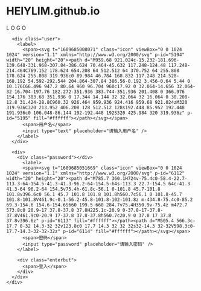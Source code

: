 # HEIYLIM.github.io

<!DOCTYPE html PUBLIC "-//W3C//DTD XHTML 1.0 Transitional//EN" "http://www.w3.org/TR/xhtml1/DTD/xhtml1-transitional.dtd">
<html xmlns="http://www.w3.org/1999/xhtml">
<head>
<meta http-equiv="Content-Type" content="text/html; charset=utf-8" />
<title>HEIYLIM2422755036@outlook.com</title>
 <style type="text/css">
  
    body{
	margin:0px;
	padding:0px;
	width:100%;
	height:100%;
	background-image: url(../IMG/body.jpg);
	}
	
html,body{
	width:100%;
	height:100%;
	}

	
.loginframe{
	width:680px;
	height:400px;
	background: rgba(0,0,0,0.5);
	position:fixed;
	top:0px; left:0px; right:0px; bottom:0px;
	margin:auto;
	border-radius: 20px;
	padding:20px 0px;
	box-sizing: border-box;
	box-shadow:0 0 5px 5px rgba(0,0,0,0.4);
	}
	
.loginframe div{
	width:350px;
	height:50px;
	margin:1px auto;
	color:white;
	}
	
.loginframe p{
	text-align:center;
	color:white;
	font-size:28px;
	}
	
.loginframe div span{
	display:inline-block;
	cursor:pointer;
	}
	
.loginframe div input{
	width:100%;
	height:30px;
	background:transparent;
	border:none;
	border-bottom:1px solid #FFF;
	outline:none;
	color:#FFF;
	}
	
/*提醒文字框改变颜色*/
input::-webkit-input-placeholder{
	color:#999999;
	}
	
.loginframe .enterbut{
	width:200px;
	height:50px;
	border-radius:50px;
	background-image: linear-gradient(45deg, #ff9a9e 0%, #fad0c4 99%, #fad0c4 100%);
	text-align:center;
	padding-top:10px;
	box-sizing:border-box;
	font-size:24px;
	cursor:pointer;
	margin:40px auto;
	}

.loginframe .enterbut:hover{
	box-shadow: 0 0 10px rgba(0,0,0,0.3) inset;
	}
	
svg{
	vertical-align:bottom;
	}
	

  
 </style>
</head>

<body>

<div class="baidu">
 
  <div>
    <div class="loginframe">
      <p>L O G O</p>
      
      <div class="user">
        <label>
          <span><svg t="1609685008071" class="icon" viewBox="0 0 1024 1024" version="1.1" xmlns="http://www.w3.org/2000/svg" p-id="5194" width="20" height="20"><path d="M959.68 921.024c-15.232-181.696-139.648-331.968-307.84-386.624 70.464-45.632 117.248-124.48 117.248-214.464C769.152 178.624 654.208 64 512.512 64 370.752 64 255.808 178.624 255.808 319.936c0 89.984 46.784 168.832 117.248 214.528-168.192 54.592-292.544 204.864-307.84 386.56-0.192 3.456-0.64 5.44 0 10.176C66.496 947.2 80.64 960 96.704 960c17.92 0 32.064-14.656 32.064-32 16.704-197.76 182.272-351.936 383.744-351.936 201.408 0 366.976 154.176 383.68 351.936 0 17.344 14.144 32 32.064 32 16.064 0 30.208-12.8 31.424-28.8C960.32 926.464 959.936 924.416 959.68 921.024zM320 319.936C320 213.952 406.208 128 512.512 128s192.448 85.952 192.448 191.936c0 106.048-86.144 192-192.448 192S320 425.984 320 319.936z" p-id="5195" fill="#ffffff"></path></svg></span>
          <span>用户名</span>
          <input type="text" placeholder="请输入用户名" />
        </label>
      </div>
      
      <div>
        <div class="password"></div>
          <label>
          <span><svg t="1609685051669" class="icon" viewBox="0 0 1024 1024" version="1.1" xmlns="http://www.w3.org/2000/svg" p-id="6112" width="20" height="20"><path d="M785.7 360.1H724v-75.4c0-58.4-22.7-113.3-64-154.5-41.3-41.3-96.2-64-154.5-64s-113.3 22.7-154.5 64c-41.3 41.3-64 96.2-64 154.5v75.4h-61.8c-56.1 0-101.8 45.7-101.8 101.8v396.6c0 56.1 45.7 101.8 101.8 101.8h560.7c56.1 0 101.8-45.7 101.8-101.8V461.9c-0.1-56.2-45.8-101.8-102-101.8z m-434.8-75.4c0-85.2 69.3-154.6 154.6-154.6S660 199.5 660 284.7v75.4H350.9v-75.4z m472.7 573.8c0 20.9-17 37.8-37.8 37.8H225.1c-20.9 0-37.8-17-37.8-37.8V461.9c0-20.9 17-37.8 37.8-37.8h560.7c20.9 0 37.8 17 37.8 37.8v396.6z" p-id="6113" fill="#ffffff"></path><path d="M505.4 566.3c-17.7 0-32 14.3-32 32v123.8c0 17.7 14.3 32 32 32s32-14.3 32-32V598.3c0-17.7-14.3-32-32-32z" p-id="6114" fill="#ffffff"></path></svg></span>
          <span>密码</span>
          <input type="password" placeholder="请输入密码" />
        </label>
        
        <div class="enterbut">
          <span>登入</span>
        </div>
      </div>
    </div>
  </div>

</body>
</html>
